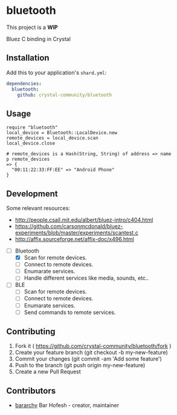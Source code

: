 # bluetooth

This project is a **WIP**  

Bluez C binding in Crystal

## Installation

Add this to your application's `shard.yml`:

```yaml
dependencies:
  bluetooth:
    github: crystal-community/bluetooth
```

## Usage

```crystal
require "bluetooth"
local_device = Bluetooth::LocalDevice.new
remote_devices = local_device.scan
local_device.close

# remote_devices is a Hash(String, String) of address => name
p remote_devices
=> {
  "00:11:22:33:FF:EE" => "Android Phone"
}

```


## Development

Some relevant resources:  
* http://people.csail.mit.edu/albert/bluez-intro/c404.html  
* https://github.com/carsonmcdonald/bluez-experiments/blob/master/experiments/scantest.c  
* http://affix.sourceforge.net/affix-doc/x496.html  

* [ ] Bluetooth  
  * [x] Scan for remote devices.  
  * [ ] Connect to remote devices.  
  * [ ] Enumarate services.  
  * [ ] Handle different services like media, sounds, etc..  
* [ ] BLE  
  * [ ] Scan for remote devices.  
  * [ ] Connect to remote devices.  
  * [ ] Enumarate services.  
  * [ ] Send commands to remote services.  

## Contributing

1. Fork it ( https://github.com/crystal-community/bluetooth/fork )
2. Create your feature branch (git checkout -b my-new-feature)
3. Commit your changes (git commit -am 'Add some feature')
4. Push to the branch (git push origin my-new-feature)
5. Create a new Pull Request

## Contributors

- [bararchy](https://github.com/bararchy) Bar Hofesh - creator, maintainer
